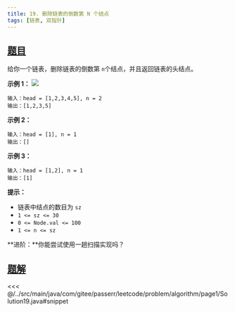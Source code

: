 ```yaml
---
title: 19. 删除链表的倒数第 N 个结点
tags: [链表, 双指针]
---
```



## [题目](https://leetcode.cn/problems/remove-nth-node-from-end-of-list/)
给你一个链表，删除链表的倒数第 `n`个结点，并且返回链表的头结点。

**示例 1：**
![](https://assets.leetcode.com/uploads/2020/10/03/remove_ex1.jpg)

```
输入：head = [1,2,3,4,5], n = 2
输出：[1,2,3,5]
```

**示例 2：**

```
输入：head = [1], n = 1
输出：[]
```

**示例 3：**

```
输入：head = [1,2], n = 1
输出：[1]
```

**提示：**

* 链表中结点的数目为 `sz`
* `1 <= sz <= 30`
* `0 <= Node.val <= 100`
* `1 <= n <= sz`

**进阶：**你能尝试使用一趟扫描实现吗？


## [题解](https://github.com/PasseRR/JavaLeetCode/blob/master/src/main/java/com/gitee/passerr/leetcode/problem/algorithm/page1/Solution19.java)

<<< @/../src/main/java/com/gitee/passerr/leetcode/problem/algorithm/page1/Solution19.java#snippet
